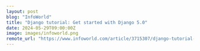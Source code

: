 ```yaml
---
layout: post
blog: "InfoWorld"
title: "Django tutorial: Get started with Django 5.0"
date: 2024-05-29T09:00:00Z
image: images/infoworld.png
remote_url: "https://www.infoworld.com/article/3715307/django-tutorial-get-started-with-django-50.html#tk.rss_applicationdevelopment"
---
```


